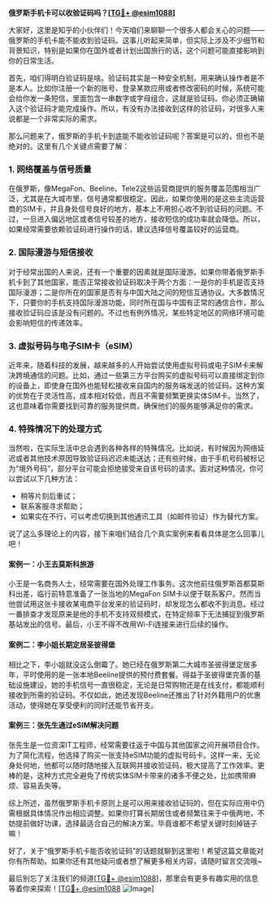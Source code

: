 **俄罗斯手机卡可以收验证码吗？[[TG💪+ @esim1088](https://t.me/s/esim1088)]**

大家好，这里是知乎的小伙伴们！今天咱们来聊聊一个很多人都会关心的问题——俄罗斯的手机卡能不能收到验证码。这事儿听起来简单，但实际上涉及不少细节和背景知识，特别是如果你在国外或者计划出国旅行的话，这个问题可能直接影响到你的日常生活。

首先，咱们得明白验证码是啥。验证码其实是一种安全机制，用来确认操作者是不是本人。比如你注册一个新的账号、登录某款应用或者修改密码的时候，系统可能会给你发一条短信，里面包含一串数字或字母组合，这就是验证码。你必须正确输入这个验证码才能完成操作。所以，有没有办法接收到这样的验证码，对很多人来说都是一个非常实际的需求。

那么问题来了，俄罗斯的手机卡到底能不能收验证码呢？答案是可以的，但也不是绝对的。这里有几个关键点需要了解：

### 1. **网络覆盖与信号质量**
在俄罗斯，像MegaFon、Beeline、Tele2这些运营商提供的服务覆盖范围相当广泛，尤其是在大城市里，信号通常都很稳定。因此，如果你使用的是这些主流运营商的SIM卡，并且身处信号良好的地方，基本上不用担心收不到验证码的问题。不过，一旦进入偏远地区或者信号较差的地方，接收短信的成功率就会降低。所以，如果经常需要依赖验证码进行操作的话，建议选择信号覆盖较好的运营商。

### 2. **国际漫游与短信接收**
对于经常出国的人来说，还有一个重要的因素就是国际漫游。如果你带着俄罗斯手机卡到了其他国家，能否正常接收验证码取决于两个方面：一是你的手机是否支持国际漫游；二是你所在的国家是否有与中国大陆之间的短信互通协议。大多数情况下，只要你的手机支持国际漫游功能，同时所在国与中国有正常的通信合作，那么接收验证码应该是没有问题的。不过也有例外情况，某些特定地区的网络环境可能会影响短信的传递效率。

### 3. **虚拟号码与电子SIM卡（eSIM）**
近年来，随着科技的发展，越来越多的人开始尝试使用虚拟号码或电子SIM卡来解决跨境通信的问题。比如，通过一些第三方平台购买的虚拟号码可以直接绑定到你的设备上，即使身在国外也能轻松接收来自国内的服务端发送的验证码。这种方案的优势在于灵活性高，成本相对较低，而且不需要频繁更换实体SIM卡。当然了，这也意味着你需要找到可靠的服务提供商，确保他们的服务能够满足你的需求。

### 4. **特殊情况下的处理方式**
当然啦，在实际生活中总会遇到各种各样的特殊情况。比如说，有时候因为网络延迟或者其他技术原因导致验证码迟迟未能送达；还有些时候，由于手机号码被标记为“境外号码”，部分平台可能会拒绝接受来自该号码的请求。面对这种情况，你可以尝试以下几种方法：
- 稍等片刻后重试；
- 联系客服寻求帮助；
- 如果实在不行，可以考虑切换到其他通讯工具（如邮件验证）作为替代方案。

说了这么多理论上的内容，接下来咱们结合几个真实案例来看看具体是怎么回事儿吧！

#### 案例一：小王去莫斯科旅游
小王是一名商务人士，经常需要在国外处理工作事务。这次他前往俄罗斯首都莫斯科出差，临行前特意准备了一张当地的MegaFon SIM卡以便于联系客户。然而当他尝试用这张卡接收某电商平台发来的验证码时，却发现怎么都收不到消息。经过一番排查才发现原来是他的手机不支持双频模式，在特定频率下无法捕捉到俄罗斯基站发出的信号。最后，小王不得不改用Wi-Fi连接来进行后续的操作。

#### 案例二：李小姐长期定居圣彼得堡
相比之下，李小姐就没这么倒霉了。她已经在俄罗斯第二大城市圣彼得堡定居多年，平时使用的是一张本地Beeline提供的预付费套餐。得益于圣彼得堡完善的基础设施建设，她的手机信号一直很稳定，无论是日常购物还是在线支付，都能顺利接收到所需的验证码。不仅如此，她还发现Beeline还推出了针对外籍用户的优惠活动，使得她在享受便利的同时还能节省开支。

#### 案例三：张先生通过eSIM解决问题
张先生是一位资深IT工程师，经常需要往返于中国与其他国家之间开展项目合作。为了简化流程，他选择了购买一张支持eSIM功能的虚拟号码卡。这样一来，无论身处何地，他都可以随时随地接入互联网并接收验证码，极大提高了工作效率。更棒的是，这种方式完全避免了传统实体SIM卡带来的诸多不便之处，比如携带麻烦、容易丢失等。

综上所述，虽然俄罗斯手机卡原则上是可以用来接收验证码的，但在实际应用中仍需根据具体情况作出相应调整。如果你打算长期居住或者频繁往来于中俄两地，不妨提前做好功课，选择最适合自己的解决方案。毕竟谁都不希望关键时刻掉链子嘛！

好了，关于“俄罗斯手机卡能否收验证码”的话题就聊到这里啦！希望这篇文章能对你有所帮助。如果你还有其他疑问或者想了解更多相关内容，请随时留言交流哦~

最后别忘了关注我们的频道[[TG💪+ @esim1088](https://t.me/s/esim1088)]，那里会有更多有趣实用的信息等着你来探索！[[TG💪+ @esim1088](https://t.me/s/esim1088) ![Image](https://i.postimg.cc/4NQfJmqS/Snipaste-2025-05-13-00-14-12.png)]
